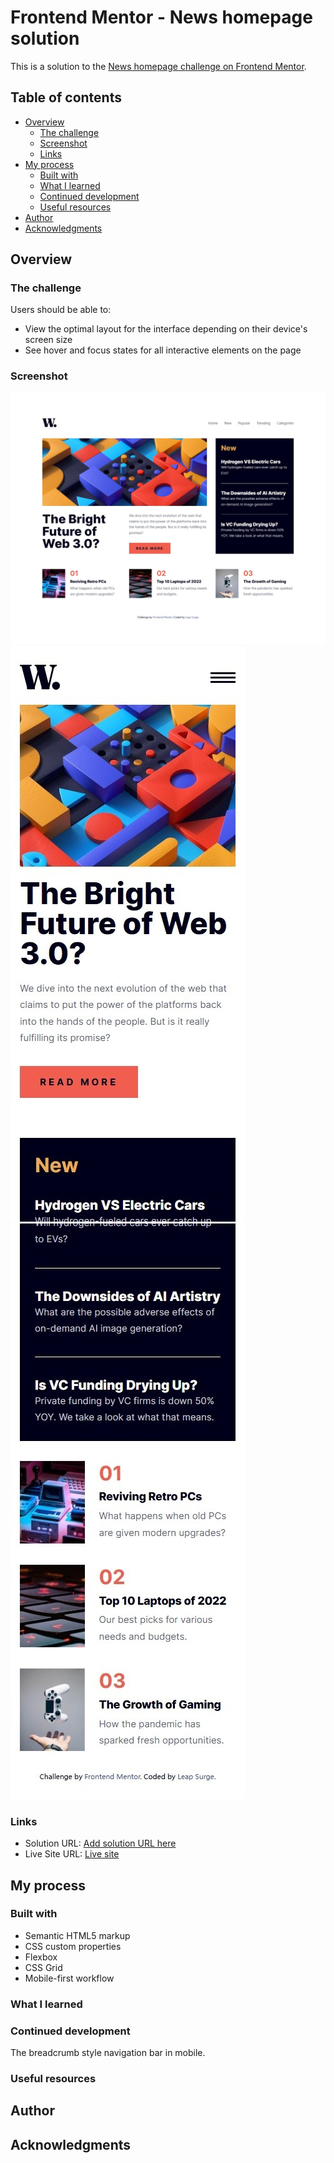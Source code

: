 # Frontend Mentor - News homepage solution

This is a solution to the [News homepage challenge on Frontend Mentor](https://www.frontendmentor.io/challenges/news-homepage-H6SWTa1MFl).

## Table of contents

- [Overview](#overview)
  - [The challenge](#the-challenge)
  - [Screenshot](#screenshot)
  - [Links](#links)
- [My process](#my-process)
  - [Built with](#built-with)
  - [What I learned](#what-i-learned)
  - [Continued development](#continued-development)
  - [Useful resources](#useful-resources)
- [Author](#author)
- [Acknowledgments](#acknowledgments)

## Overview

### The challenge

Users should be able to:

- View the optimal layout for the interface depending on their device's screen size
- See hover and focus states for all interactive elements on the page

### Screenshot

![Solution screenshot in desktop](assets/solution-desktop.jpeg)
![Solution screenshot in mobile](assets/solution-mobile_1.jpeg)![Solution screenshot in mobile](assets/solution-mobile_2.jpeg)

### Links

- Solution URL: [Add solution URL here](https://your-solution-url.com)
- Live Site URL: [Live site](https://news-homepage-lime-two.vercel.app/)

## My process

### Built with

- Semantic HTML5 markup
- CSS custom properties
- Flexbox
- CSS Grid
- Mobile-first workflow

### What I learned

### Continued development

The breadcrumb style navigation bar in mobile.

### Useful resources

## Author

## Acknowledgments
